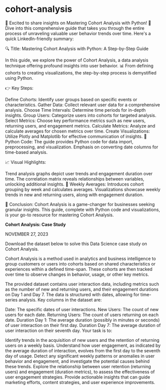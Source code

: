 # cohort-analysis

🚀 Excited to share insights on Mastering Cohort Analysis with Python! 🐍 Dive into this comprehensive guide that takes you through the entire process of unraveling valuable user behavior trends over time. Here's a quick LinkedIn-friendly summary:

🔍 Title: Mastering Cohort Analysis with Python: A Step-by-Step Guide

In this guide, we explore the power of Cohort Analysis, a data analysis technique offering profound insights into user behavior. 📊 From defining cohorts to creating visualizations, the step-by-step process is demystified using Python.

👉 Key Steps:

Define Cohorts: Identify user groups based on specific events or characteristics.
Gather Data: Collect relevant user data for a comprehensive analysis.
Choose Time Intervals: Determine time periods for in-depth insights.
Group Users: Categorize users into cohorts for targeted analysis.
Select Metrics: Choose key performance metrics such as new users, returning users, and engagement metrics.
Calculate Metrics: Analyze and calculate averages for chosen metrics over time.
Create Visualizations: Utilize Plotly and Matplotlib for effective communication of insights.
🐍 Python Code: The guide provides Python code for data import, preprocessing, and visualization. Emphasis on converting date columns for time-based analysis.

📈 Visual Highlights:

Trend analysis graphs depict user trends and engagement duration over time.
The correlation matrix reveals relationships between variables, unlocking additional insights.
📆 Weekly Averages: Introduces cohort grouping by week and calculates averages. Visualizations showcase weekly trends in new and returning users, along with engagement duration.

🔑 Conclusion: Cohort Analysis is a game-changer for businesses seeking granular insights. This guide, complete with Python code and visualizations, is your go-to resource for mastering Cohort Analysis.


**Cohort Analysis: Case Study**

NOVEMBER 27, 2023

Download the dataset below to solve this Data Science case study on Cohort Analysis.

Cohort Analysis is a method used in analytics and business intelligence to group customers or users into cohorts based on shared characteristics or experiences within a defined time-span. These cohorts are then tracked over time to observe changes in behavior, usage, or other key metrics.

The provided dataset contains user interaction data, including metrics such as the number of new and returning users, and their engagement durations on Day 1 and Day 7. The data is structured with dates, allowing for time-series analysis. Key columns in the dataset are:

Date: The specific dates of user interactions.
New Users: The count of new users for each date.
Returning Users: The count of users returning on each date.
Duration Day 1: The average duration (possibly in minutes or seconds) of user interaction on their first day.
Duration Day 7: The average duration of user interaction on their seventh day.
Your task is to:

Identify trends in the acquisition of new users and the retention of returning users on a weekly basis.
Understand how user engagement, as indicated by the average duration of interaction, evolves from the first day to the seventh day of usage.
Detect any significant weekly patterns or anomalies in user behavior and engagement, and investigate the potential causes behind these trends.
Explore the relationship between user retention (returning users) and engagement (duration metrics), to assess the effectiveness of user engagement strategies.
Provide actionable insights that can guide marketing efforts, content strategies, and user experience improvements.
